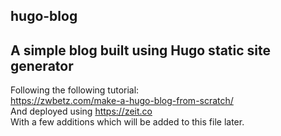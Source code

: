 ## hugo-blog  
## A simple blog built using Hugo static site generator  
Following the following tutorial:  
https://zwbetz.com/make-a-hugo-blog-from-scratch/  
And deployed using https://zeit.co  
With a few additions which will be added to this file later.
